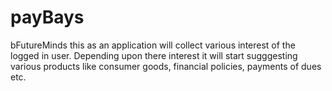 # payBays
bFutureMinds
this as an application will collect various interest of the logged in user.
Depending upon there interest it will start sugggesting various products like
consumer goods, financial policies, payments of dues etc. 
